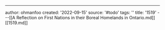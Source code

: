 ---
author: ohmanfoo
created: '2022-09-15'
source: '#todo'
tags: ''
title: '1519'
---[[A Reflection on First Nations in their Boreal Homelands in Ontario.md]]
[[1519.md]]
